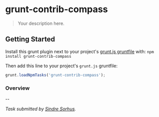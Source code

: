 # grunt-contrib-compass

> Your description here.

## Getting Started
Install this grunt plugin next to your project's [grunt.js gruntfile][getting_started] with: `npm install grunt-contrib-compass`

Then add this line to your project's `grunt.js` gruntfile:

```javascript
grunt.loadNpmTasks('grunt-contrib-compass');
```

[grunt]: https://github.com/gruntjs/grunt
[getting_started]: https://github.com/gruntjs/grunt/blob/master/docs/getting_started.md

### Overview

--

*Task submitted by [Sindre Sorhus](/sindresorhus).*